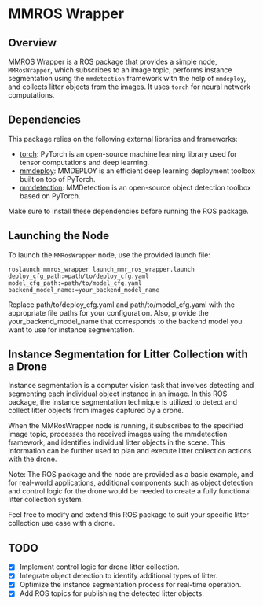 # MMROS Wrapper

## Overview
MMROS Wrapper is a ROS package that provides a simple node, `MMRosWrapper`, which subscribes to an image topic, performs instance segmentation using the `mmdetection` framework with the help of `mmdeploy`, and collects litter objects from the images. It uses `torch` for neural network computations.

## Dependencies
This package relies on the following external libraries and frameworks:

- [torch](https://pytorch.org/): PyTorch is an open-source machine learning library used for tensor computations and deep learning.
- [mmdeploy](https://github.com/open-mmlab/mmdeploy): MMDEPLOY is an efficient deep learning deployment toolbox built on top of PyTorch.
- [mmdetection](https://github.com/open-mmlab/mmdetection): MMDetection is an open-source object detection toolbox based on PyTorch.

Make sure to install these dependencies before running the ROS package.

## Launching the Node
To launch the `MMRosWrapper` node, use the provided launch file:

```
roslaunch mmros_wrapper launch_mmr_ros_wrapper.launch deploy_cfg_path:=path/to/deploy_cfg.yaml model_cfg_path:=path/to/model_cfg.yaml backend_model_name:=your_backend_model_name
```

Replace path/to/deploy_cfg.yaml and path/to/model_cfg.yaml with the appropriate file paths for your configuration. Also, provide the your_backend_model_name that corresponds to the backend model you want to use for instance segmentation.

## Instance Segmentation for Litter Collection with a Drone

Instance segmentation is a computer vision task that involves detecting and segmenting each individual object instance in an image. In this ROS package, the instance segmentation technique is utilized to detect and collect litter objects from images captured by a drone.

When the MMRosWrapper node is running, it subscribes to the specified image topic, processes the received images using the mmdetection framework, and identifies individual litter objects in the scene. This information can be further used to plan and execute litter collection actions with the drone.

Note: The ROS package and the node are provided as a basic example, and for real-world applications, additional components such as object detection and control logic for the drone would be needed to create a fully functional litter collection system.

Feel free to modify and extend this ROS package to suit your specific litter collection use case with a drone.

## TODO

- [x] Implement control logic for drone litter collection.
- [x] Integrate object detection to identify additional types of litter.
- [x] Optimize the instance segmentation process for real-time operation.
- [x] Add ROS topics for publishing the detected litter objects.
